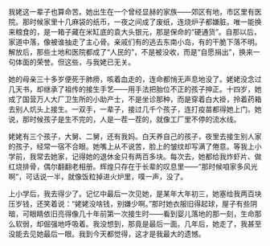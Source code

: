 我姥这一辈子也算命苦。她出生在一个曾经显赫的家族——郊区有地，市区里有医院。那时候家里十几麻袋的纸币，一夜之间成了废纸，连烧炉子都嫌脏。唯一能换来粮食的，是一箱子藏在米缸底的袁大头银元，那是保命的“硬通货”。自那以后，家道中落，像被谁抽走了主心骨。亲戚们有的逃去东南小岛，有的干脆下落不明。解放后，那些土地和医院都成了“人民的”，不是被没收，而是“自愿捐出”，换来一句体面的荣誉。但这些，与我姥已无关。

她的母亲三十多岁便死于肺痨，咳着血走的，连命都悄无声息地没了。姥姥没念过几天书，却继承了祖传的接生手艺——用手法把胎位不正的孩子抻正。十四岁，她成了国营万人大厂卫生所的小助产士，不是坐诊那种，而是穿着白大褂，拎着药箱去别人炕头上接生。一双手，一辈子，接过几千个孩子，连打疫苗都得她上门。她说，那时候孩子是生不完的，人是一茬一茬的，就像工厂里不停的流水线。

姥姥有三个孩子，大舅、二舅，还有我妈。白天养自己的孩子，夜里去接生别人家的孩子，经常一宿不合眼。她嘴上从不说苦，脸上的皱纹却写满了倦意。等我上小学前，我常去她家，记得她的退休金只有两百多块。每次去，她都给我炸虾片、做红烧排骨，偶尔翻翻老相册。辉煌只存在于长辈的叹息里——“那时候咱家多风光啊”，可话说一半，就像饭粒掉进火炉里，噗一声，没了。

上小学后，我去得少了。记忆中最后一次见她，是某年大年初三，她塞给我两百块压岁钱，还笑着说：“姥姥没啥钱，别嫌少啊。”那时她衣服旧得起球，屋子有些阴暗，可眼睛依旧亮得像几十年前第一次接生时——看到婴儿落地的那一刻，生命那么软弱，却倔强地呼吸着。我没想到，那竟是最后一面。几年后，她走了，我甚至没能去见她最后一眼。我到今天都觉得，这才是我最大的遗憾。